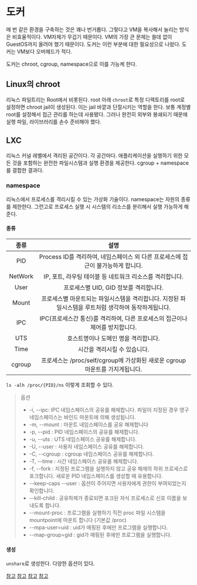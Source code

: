 # 도커

매 번 같은 환경을 구축하는 것은 꽤나 번거롭다. 그렇다고 VM을 복사해서 늘리는 방식은 비효율적이다. VM자체가 무겁기 때문이다. VM의 가장 큰 
문제는 쓸데 없이 GuestOS까지 올려야 했기 때문이다. 도커는 이런 부분에 대한 필요성으로 나왔다. 도커는 VM보다 오버헤드가 적다.

도커는 chroot, cgroup, namespace으로 이를 가능케 한다.


## Linux의 chroot
리눅스 파일트리는 Root에서 비롯된다. root 아래 `chroot`로 특정 디렉토리를 root로 설정하면 chroot jail이 생성된다. 이는 jail 바깥과
단절시키는 역할을 한다. 보통 계정별 root를 설정해서 접근 관리를 하는데 사용됐다. 그러나 완전히 외부와 봉쇄되기 때문에 실행 파일, 라이브러리를
손수 준비해야 했다.

## LXC
리눅스 커널 레벨에서 격리된 공간이다. 각 공간마다. 애플리케이션을 실행하기 위한 모든 것을 포함하는 완전한 파일시스템과 실행 환경을 제공한다.
cgroup + namespace를 결합한 결과다.

### namespace
리눅스에서 프로세스를 격리시킬 수 있는 가상화 기술이다. namespace는 자원의 종류를 제한한다.  그런고로 프로세스 실행 시 시스템의 리소스를 분리해서 실행 가능하게 해준다. 


#### 종류

|종류 |설명 |
|:---:|:---:|
|PID|Process ID를 격리하여, 네임스페이스 외 다른 프로세스에 접근이 불가능하게 합니다.|
|NetWork|	IP, 포트, 라우팅 테이블 등 네트워크 리소스를 격리합니다.|
|User	|프로세스별 UID, GID 정보를 격리합니다.|
|Mount	|프로세스별 마운트되는 파일시스템을 격리합니다. 지정된 파일시스템을 루트처럼 생각하여 동작하게됩니다.|
|IPC	|IPC(프로세스간 통신)를 격리하여, 다른 프로세스의 접근이나 제어를 방지합니다.|
|UTS	|호스트명이나 도메인 명을 격리합니다.|
|Time	|시간을 격리시킬 수 있습니다.|
|cgroup	|프로세스는 /proc/self/cgroup에 가상화된 새로운 cgroup 마운트를 가지게됩니다.|

`ls -alh /proc/{PID}/ns` 이렇게 조회할 수 있다.

>
> 옵션
> 
> - -i, --ipc: IPC 네임스페이스의 공유를 해제합니다. 파일이 지정된 경우 영구 네임스페이스는 바인드 마운트에 의해 생성됩니다.
> - -m, --mount : 마운트 네임스페이스를 공유 해제합니다
> - -p, --pid : PID 네임스페이스의 공유를 해제합니다.
> - -u, --uts : UTS 네임스페이스 공유를 해제합니다.
> - -U, --user : 사용자 네임스페이스 공유를 해제합니다.
> - -C, --cgroup : cgroup 네임스페이스 공유를 해제합니다.
> - -T, --time : 시간 네임스페이스 공유를 해제합니다.
> - -f, --fork : 지정된 프로그램을 실행하지 않고 공유 해제의 하위 프로세스로 포크합니다. 새로운 PID 네임스페이스를 생성할 때 유용합니다.
> - --keep-caps --user : 옵션이 주어지면 사용자에게 권한이 부여되었는지 확인합니다.
> - --kill-child : 공유하제가 종료되면 포크된 자식 프로세스로 신호 이름을 보내도록 합니다.
> - --mount-proc : 프로그램을 실행하기 직전 proc 파일 시스템을 mountpoint에 마운트 합니다 (기본값 /proc)
> - --mpa-user=uid : uid가 매핑된 후에만 프로그램을 실행합니다.
> - --map-group=gid : gid가 매핑된 후에만 프로그램을 실행합니다.


#### 생성
`unshare`로 생성한다. 다양한 옵션이 있다.

[참고](https://medium.com/@devjohnpark/docker%EC%9D%98-%EB%B3%80%EC%B2%9C%EC%82%AC-9dfa764b217e)
[참고](https://www.44bits.io/ko/keyword/linux-namespace)
[참고](https://velog.io/@_gyullbb/1-1.-%EC%BB%A8%ED%85%8C%EC%9D%B4%EB%84%88-%EA%B2%A9%EB%A6%AC)
[참고](https://jaykos96.tistory.com/31)
